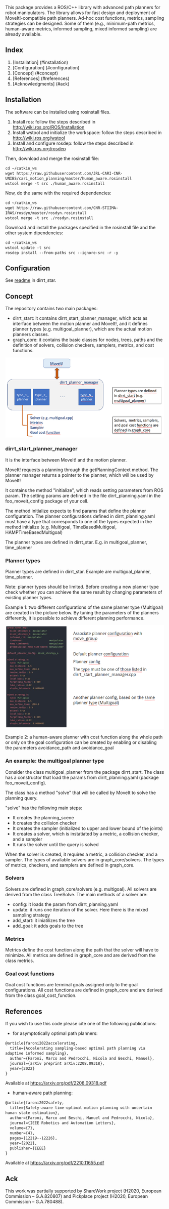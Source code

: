 This package provides a ROS/C++ library with advanced path planners for robot manipulators. The library allows for fast design and deployment of MoveIt!-compatible path planners. Ad-hoc cost functions, metrics, sampling strategies can be designed. Some of them (e.g., minimum-path metrics, human-aware metrics, informed sampling, mixed informed sampling) are already available.

## Index

1. [Installation] (#installation)
2. [Configuration] (#configuration)
3. [Concept] (#concept)
4. [References] (#references)
5. [Acknowledgments] (#ack)

## Installation <a name="installation"></a>

The software can be installed using rosinstall files.

1. Install ros: follow the steps described in http://wiki.ros.org/ROS/Installation
2. Install wstool and initialize the workspace: follow the steps described in http://wiki.ros.org/wstool
3. Install and configure rosdep: follow the steps described in http://wiki.ros.org/rosdep

Then, download and merge the rosinstall file:
```
cd ~/catkin_ws
wget https://raw.githubusercontent.com/JRL-CARI-CNR-UNIBS/cari_motion_planning/master/human_aware.rosinstall
wstool merge -t src ./human_aware.rosinstall
```
Now, do the same with the required dependencies:
```
cd ~/catkin_ws
wget https://raw.githubusercontent.com/CNR-STIIMA-IRAS/rosdyn/master/rosdyn.rosinstall
wstool merge -t src ./rosdyn.rosinstall
```
Download and install the packages specified in the rosinstall file and the other system dipendencies:
```
cd ~/catkin_ws
wstool update -t src
rosdep install --from-paths src --ignore-src -r -y
```
## Configuration <a name="configuration"></a>

See [readme](dirrt_star/readme.md) in dirrt_star.

## Concept <a name="concept"></a>

The repository contains two main packages:

- dirrt_start: it contains dirrt_start_planner_manager, which acts as interface between the motion planner and MoveIt!, and it defines planner types (e.g. multigoal_planner), which are the actual motion planners classes.
- graph_core: it contains the basic classes for nodes, trees, paths and the definition of solvers, collision checkers, samplers, metrics, and cost functions.

![Dirrt_start big picture](documentation/dirrt_start_big_picture.png)

### dirrt_start_planner_manager

It is the interface between MoveIt! and the motion planner.

MoveIt! requests a planning through the getPlanningContext method. The planner manager returns a pointer to the planner, which will be used by MoveIt!

It contains the method "initialize", which reads setting parameters from ROS param. The setting params are defined in the file dirrt_planning.yaml in the foo_moveit_config package of your cell.

The method initialize expects to find params that define the planner configuration. The planner configurations defined in dirrt_planning.yaml must have a type that corresponds to one of the types expected in the method initialize (e.g. Multigoal, TimeBasedMultigoal, HAMPTimeBasedMultigoal)

The planner types are defined in dirrt_star. E.g. in multigoal_planner, time_planner

### Planner types

Planner types are defined in dirrt_star. Example are multigoal_planner, time_planner.

Note: planner types should be limited. Before creating a new planner type check whether you can achieve the same result by changing parameters of existing planner types.

Example 1: two different configurations of the same planner type (Multigoal) are created in the picture below. By tuning the parameters of the planners differently, it is possible to achieve different planning performance.

![Planner configurations](documentation/planner_configuration_example.png)

Example 2: a human-aware planner with cost function along the whole path or only on the goal configuration can be created by enabling or disabling the parameters avoidance_path and avoidance_goal

### An example: the multigoal planner type

Consider the class multigoal_planner from the package dirrt_start. The class has a constructor that load the params from dirrt_planning.yaml (package foo_moveit_config).

The class has a method "solve" that will be called by MoveIt to solve the planning query.

"solve" has the following main steps:

- It creates the planning_scene
- It creates the collision checker
- It creates the sampler (initialized to upper and lower bound of the joints)
- It creates a solver, which is instatiated by a metric, a collision checker, and a sampler
- It runs the solver until the query is solved

When the solver is created, it requires a metric, a collision checker, and a sampler. The types of available solvers are in graph_core/solvers. The types of metrics, checkers, and samplers are defined in graph_core.

### Solvers

Solvers are defined in graph_core/solvers (e.g. multigoal). All solvers are derived from the class TreeSolve. The main methods of a solver are:

- config: it loads the param from dirrt_planning.yaml
- update: it runs one iteration of the solver. Here there is the mixed sampling strategy
- add_start: it iniatilizes the tree
- add_goal: it adds goals to the tree

### Metrics

Metrics define the cost function along the path that the solver will have to minimize.
All metrics are defined in graph_core and are derived from the class metrics.

### Goal cost functions

Goal cost functions are terminal goals assigned only to the goal configurations.
All cost functions are defined in graph_core and are derived from the class goal_cost_function.

## References <a name="references"></a>

If you wish to use this code please cite one of the following publications:

- for asymptotically optimal path planners:
```
@article{faroni2022accelerating,
  title={Accelerating sampling-based optimal path planning via adaptive informed sampling},
  author={Faroni, Marco and Pedrocchi, Nicola and Beschi, Manuel},
  journal={arXiv preprint arXiv:2208.09318},
  year={2022}
}
```
Available at https://arxiv.org/pdf/2208.09318.pdf

- human-aware path planning:
```
@article{faroni2022safety,
  title={Safety-aware time-optimal motion planning with uncertain human state estimation},
  author={Faroni, Marco and Beschi, Manuel and Pedrocchi, Nicola},
  journal={IEEE Robotics and Automation Letters},
  volume={7},
  number={4},
  pages={12219--12226},
  year={2022},
  publisher={IEEE}
}
```
Available at https://arxiv.org/pdf/2210.11655.pdf

## Ack <a name="ack"></a>

This work was partially supported by ShareWork project (H2020, European Commission – G.A.820807) and Pickplace project (H2020, European Commission – G.A.780488).

